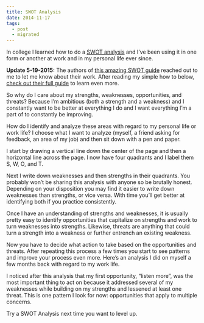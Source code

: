 ```yaml
---
title: SWOT Analysis
date: 2014-11-17
tags:
  - post
  - migrated
---
```


In college I learned how to do a [SWOT analysis](http://en.wikipedia.org/wiki/SWOT_analysis) and I’ve been using it in one form or another at work and in my personal life ever since.

**Update 5-19-2015:** The authors of [this amazing SWOT guide](http://formswift.com/swot-analysis-guide) reached out to me to let me know about their work. After reading my simple how to below, [check out their full guide](http://formswift.com/swot-analysis-guide) to learn even more.

So why do I care about my strengths, weaknesses, opportunities, and threats? Because I’m ambitious (both a strength and a weakness) and I constantly want to be better at everything I do and I want everything I’m a part of to constantly be improving.

How do I identify and analyze these areas with regard to my personal life or work life? I choose what I want to analyze (myself, a friend asking for feedback, an area of my job) and then sit down with a pen and paper.

I start by drawing a vertical line down the center of the page and then a horizontal line across the page. I now have four quadrants and I label them S, W, O, and T.

Next I write down weaknesses and then strengths in their quadrants. You probably won’t be sharing this analysis with anyone so be brutally honest. Depending on your disposition you may find it easier to write down weaknesses than strengths, or vice versa. With time you’ll get better at identifying both if you practice consistently.

Once I have an understanding of strengths and weaknesses, it is usually pretty easy to identify opportunities that capitalize on strengths and work to turn weaknesses into strengths. Likewise, threats are anything that could turn a strength into a weakness or further entrench an existing weakness.

Now you have to decide what action to take based on the opportunities and threats. After repeating this process a few times you start to see patterns and improve your process even more. Here’s an analysis I did on myself a few months back with regard to my work life.

I noticed after this analysis that my first opportunity, “listen more”, was the most important thing to act on because it addressed several of my weaknesses while building on my strengths and lessened at least one threat. This is one pattern I look for now: opportunities that apply to multiple concerns.

Try a SWOT Analysis next time you want to level up.
